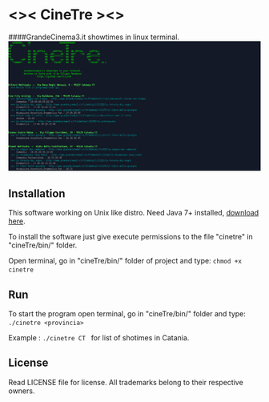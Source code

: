 # <>< CineTre ><>

####GrandeCinema3.it showtimes in linux terminal.
![alt text](https://github.com/filirnd/cineTre/blob/master/images/Screenshot%20-%2002052016%20-%2016:57:49.png "Screenshot of cineTre")



## Installation

This software working on Unix like distro.
Need Java 7+ installed, [download here](http://java.com/en/download/).


To install the software just give execute permissions to the file "cinetre" in "cineTre/bin/" folder.

Open terminal, go in "cineTre/bin/" folder of project and type:  `` chmod +x cinetre ``


## Run
To start the program open terminal, go in "cineTre/bin/" folder and type:
``./cinetre <provincia> `` 

Example : ``./cinetre CT `` for list of shotimes in Catania.


## License
Read LICENSE file for license.
All trademarks belong to their respective owners.
